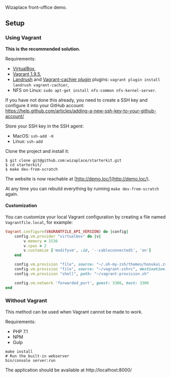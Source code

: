 Wizaplace front-office demo.

## Setup

### Using Vagrant

**This is the recommended solution.**

Requirements:

- [VirtualBox](https://www.virtualbox.org/wiki/Downloads),
- [Vagrant 1.9.5](https://releases.hashicorp.com/vagrant/1.9.5/),
- [Landrush](https://github.com/vagrant-landrush/landrush) and [Vagrant-cachier plugin](https://github.com/fgrehm/vagrant-cachier) plugins: `vagrant plugin install landrush vagrant-cachier`,
- NFS on Linux: `sudo apt-get install nfs-common nfs-kernel-server`.

If you have not done this already, you need to create a SSH key and configure it into your GitHub account: https://help.github.com/articles/adding-a-new-ssh-key-to-your-github-account/

Store your SSH key in the SSH agent:

- MacOS: `ssh-add -K`
- Linux: `ssh-add`

Clone the project and install it:

```
$ git clone git@github.com:wizaplace/starterkit.git
$ cd starterkit/
$ make dev-from-scratch
```

The website is now reachable at [http://demo.loc/](http://demo.loc/).

At any time you can rebuild everything by running `make dev-from-scratch` again.

#### Customization

You can customize your local Vagrant configuration by creating a file named `Vagrantfile.local`, for example:

```ruby
Vagrant.configure(VAGRANTFILE_API_VERSION) do |config|
    config.vm.provider "virtualbox" do |v|
        v.memory = 1536
        v.cpus = 2
        v.customize ['modifyvm', :id, '--cableconnected1', 'on']
    end

    config.vm.provision "file", source: "~/.oh-my-zsh/themes/honukai.zsh-theme", destination: "/home/vagrant/.oh-my-zsh/themes/honukai.zsh-theme"
    config.vm.provision "file", source: "~/vagrant-zshrc", destination: "/home/vagrant/.zshrc"
    config.vm.provision "shell", path: "~/vagrant-provision.sh"

    config.vm.network 'forwarded_port', guest: 3306, host: 3306
end
```

### Without Vagrant

This method can be used when Vagrant cannot be made to work.

Requirements:

- PHP 7.1
- NPM
- Gulp

```
make install
# Run the built-in webserver
bin/console server:run
```

The application should be available at http://localhost:8000/
